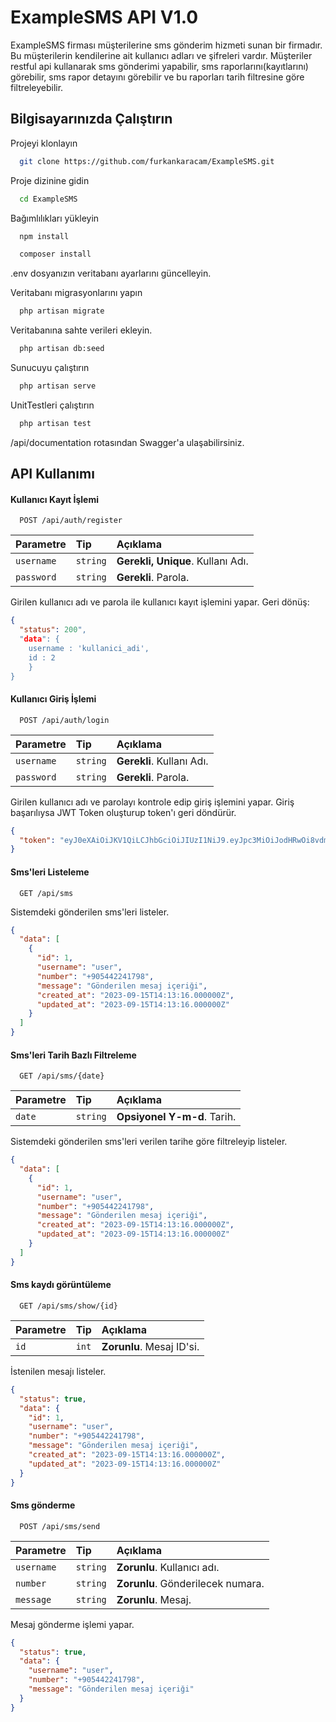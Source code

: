 
# ExampleSMS API V1.0

ExampleSMS firması müşterilerine sms gönderim hizmeti sunan bir
firmadır. Bu müşterilerin kendilerine ait kullanıcı adları ve
şifreleri vardır. Müşteriler restful api kullanarak sms gönderimi
yapabilir, sms raporlarını(kayıtlarını) görebilir, sms rapor
detayını görebilir ve bu raporları tarih filtresine göre
filtreleyebilir.
## Bilgisayarınızda Çalıştırın

Projeyi klonlayın

```bash
  git clone https://github.com/furkankaracam/ExampleSMS.git
```

Proje dizinine gidin

```bash
  cd ExampleSMS
```

Bağımlılıkları yükleyin

```bash
  npm install
```
```bash
  composer install
```

.env dosyanızın veritabanı ayarlarını güncelleyin.

Veritabanı migrasyonlarını yapın

```bash
  php artisan migrate
```

Veritabanına sahte verileri ekleyin.

```bash
  php artisan db:seed
```

Sunucuyu çalıştırın

```bash
  php artisan serve
```

UnitTestleri çalıştırın

```bash
  php artisan test
```

/api/documentation rotasından Swagger'a ulaşabilirsiniz.
## API Kullanımı

#### Kullanıcı Kayıt İşlemi

```http
  POST /api/auth/register
```

| Parametre | Tip     | Açıklama                |
| :-------- | :------- | :------------------------- |
| `username` | `string` | **Gerekli, Unique**. Kullanı Adı. |
| `password` | `string` | **Gerekli**. Parola. |


Girilen kullanıcı adı ve parola ile kullanıcı kayıt işlemini yapar. Geri dönüş:

```json
{
  "status": 200",
  "data": {
    username : 'kullanici_adi',
    id : 2
    }
}
```

#### Kullanıcı Giriş İşlemi

```http
  POST /api/auth/login
```

| Parametre | Tip     | Açıklama                |
| :-------- | :------- | :------------------------- |
| `username` | `string` | **Gerekli**. Kullanı Adı. |
| `password` | `string` | **Gerekli**. Parola. |

Girilen kullanıcı adı ve parolayı kontrole edip giriş işlemini yapar. Giriş başarılıysa JWT Token oluşturup token'ı geri döndürür.

```json
{
  "token": "eyJ0eXAiOiJKV1QiLCJhbGciOiJIUzI1NiJ9.eyJpc3MiOiJodHRwOi8vdmF0YW5zb2Z0LnRlc3QvYXBpL2F1dGgvbG9naW4iLCJpYXQiOjE2OTQ3ODcwNzEsImV4cCI6MTY5NDc5MDY3MSwibmJmIjoxNjk0Nzg3MDcxLCJqdGkiOiIwRlRncFZoUGVvdjhTcVRjIiwic3ViIjoiMSIsInBydiI6IjIzYmQ1Yzg5NDlmNjAwYWRiMzllNzAxYzQwMDg3MmRiN2E1OTc2ZjcifQ.h4nNg9_596gGI9Zo3RSVAc6IbAbZ-_03VZ-f8-MacvU"
}
```

#### Sms'leri Listeleme

```http
  GET /api/sms
```

Sistemdeki gönderilen sms'leri listeler.

```json
{
  "data": [
    {
      "id": 1,
      "username": "user",
      "number": "+905442241798",
      "message": "Gönderilen mesaj içeriği",
      "created_at": "2023-09-15T14:13:16.000000Z",
      "updated_at": "2023-09-15T14:13:16.000000Z"
    }
  ]
}
```

#### Sms'leri Tarih Bazlı Filtreleme

```http
  GET /api/sms/{date}
```

| Parametre | Tip     | Açıklama                |
| :-------- | :------- | :------------------------- |
| `date` | `string` | **Opsiyonel Y-m-d**. Tarih.|

Sistemdeki gönderilen sms'leri verilen tarihe göre filtreleyip listeler.

```json
{
  "data": [
    {
      "id": 1,
      "username": "user",
      "number": "+905442241798",
      "message": "Gönderilen mesaj içeriği",
      "created_at": "2023-09-15T14:13:16.000000Z",
      "updated_at": "2023-09-15T14:13:16.000000Z"
    }
  ]
}
```

#### Sms kaydı görüntüleme

```http
  GET /api/sms/show/{id}
```

| Parametre | Tip     | Açıklama                |
| :-------- | :------- | :------------------------- |
| `id` | `int` | **Zorunlu**. Mesaj ID'si.|

İstenilen mesajı listeler.

```json
{
  "status": true,
  "data": {
    "id": 1,
    "username": "user",
    "number": "+905442241798",
    "message": "Gönderilen mesaj içeriği",
    "created_at": "2023-09-15T14:13:16.000000Z",
    "updated_at": "2023-09-15T14:13:16.000000Z"
  }
}
```

#### Sms gönderme

```http
  POST /api/sms/send
```

| Parametre | Tip     | Açıklama                |
| :-------- | :------- | :------------------------- |
| `username` | `string` | **Zorunlu**. Kullanıcı adı.|
| `number` | `string` | **Zorunlu**. Gönderilecek numara.|
| `message` | `string` | **Zorunlu**. Mesaj.|

Mesaj gönderme işlemi yapar.

```json
{
  "status": true,
  "data": {
    "username": "user",
    "number": "+905442241798",
    "message": "Gönderilen mesaj içeriği"
  }
}
```